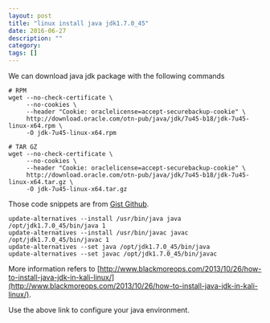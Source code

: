 ```yaml
---
layout: post
title: "linux install java jdk1.7.0_45"
date: 2016-06-27
description: ""
category: 
tags: []
---
```


We can download java jdk package with the following commands

    # RPM
    wget --no-check-certificate \
         --no-cookies \
         --header "Cookie: oraclelicense=accept-securebackup-cookie" \
         http://download.oracle.com/otn-pub/java/jdk/7u45-b18/jdk-7u45-linux-x64.rpm \
         -O jdk-7u45-linux-x64.rpm
    
    # TAR GZ
    wget --no-check-certificate \
         --no-cookies \
         --header "Cookie: oraclelicense=accept-securebackup-cookie" \
         http://download.oracle.com/otn-pub/java/jdk/7u45-b18/jdk-7u45-linux-x64.tar.gz \
         -O jdk-7u45-linux-x64.tar.gz

Those code snippets are from [Gist Github](https://gist.github.com/ashrithr/5874684640d04b293bd9).

    update-alternatives --install /usr/bin/java java /opt/jdk1.7.0_45/bin/java 1
    update-alternatives --install /usr/bin/javac javac /opt/jdk1.7.0_45/bin/javac 1
    update-alternatives --set java /opt/jdk1.7.0_45/bin/java
    update-alternatives --set javac /opt/jdk1.7.0_45/bin/javac

More information refers to [http://www.blackmoreops.com/2013/10/26/how-to-install-java-jdk-in-kali-linux/](http://www.blackmoreops.com/2013/10/26/how-to-install-java-jdk-in-kali-linux/).

Use the above link to configure your java environment.
